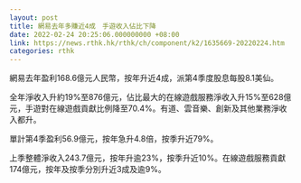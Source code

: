 ```yaml
---
layout: post
title: 網易去年多賺近4成　手遊收入佔比下降
date: 2022-02-24 20:25:06.000000000 +08:00
link: https://news.rthk.hk/rthk/ch/component/k2/1635669-20220224.htm
categories: rthk
---
```


網易去年盈利168.6億元人民幣，按年升近4成，派第4季度股息每股8.1美仙。

全年淨收入升約19%至876億元，佔比最大的在線遊戲服務淨收入升15%至628億元，手遊對在線遊戲貢獻比例降至70.4%。有道、雲音樂、創新及其他業務淨收入都升。

單計第4季盈利56.9億元，按年急升4.8倍，按季升近79%。

上季整體淨收入243.7億元，按年升逾23%，按季升近10%。在線遊戲服務貢獻174億元，按年及按季分別升近3成及逾9%。
